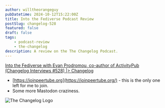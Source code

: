```yaml
---
author: willtheorangeguy
pubDatetime: 2024-10-12T15:22:00Z
title: Into the Fediverse Podcast Review
postSlug: changelog-528
featured: false
draft: false
tags:
    - podcast-review
    - the-changelog
description: A review on the The Changelog Podcast.
---
```


[Into the Fediverse with Evan Prodromou, co-author of ActivityPub (Changelog Interviews #528) |> Changelog](https://changelog.com/podcast/528)

-   [https://joinpeertube.org](https://joinpeertube.org/) - this is the only one left for me to join.
-   Some more Mastodon craziness.

![The Changelog Logo](https://is1-ssl.mzstatic.com/image/thumb/Podcasts123/v4/b5/b1/43/b5b14333-7cbe-123d-c444-0204e5d08102/mza_311421542997449775.png/300x300bb.webp)
